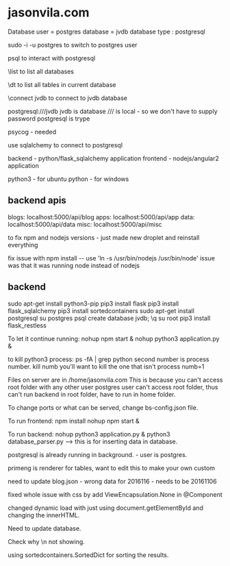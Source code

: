 # jasonvila.com

Database
user = postgres
database = jvdb
database type : postgresql

sudo -i -u postgres
to switch to postgres user

psql
to interact with postgresql

\list
to list all databases

\dt
to list all tables in current database

\connect jvdb
to connect to jvdb database

postgresql:///jvdb
jvdb is database
/// is local - so we don't have to supply password
postgresql is trype

psycog - needed

use sqlalchemy to connect to postgresql

backend - python/flask_sqlalchemy application
frontend - nodejs/angular2 application

python3 - for ubuntu
python - for windows

backend apis
------------

blogs: localhost:5000/api/blog
apps: localhost:5000/api/app
data: localhost:5000/api/data
misc: localhost:5000/api/misc


to fix npm and nodejs versions - just made new droplet and reinstall everything


fix issue with npm install -- 
use 'ln -s /usr/bin/nodejs /usr/bin/node'
issue was that it was running node instead of nodejs

backend
--------
sudo apt-get install python3-pip
pip3 install flask
pip3 install flask_sqlalchemy
pip3 install sortedcontainers
sudo apt-get install postgresql
su postgres
psql
create database jvdb;
\q
su root
pip3 install flask_restless


To let it continue running:
nohup npm start &
nohup python3 application.py &

to kill python3 process:
ps -fA | grep python
second number is process number.
kill numb
you'll want to kill the one that isn't process numb=1

Files on server are in /home/jasonvila.com
This is because you can't access root folder with any other user
postgres user can't access root folder, thus can't run backend in root folder, have to run in home folder.

To change ports or what can be served, change bs-config.json file.

To run frontend:
npm install
nohup npm start &

To run backend:
nohup python3 application.py &
python3 database_parser.py --> this is for inserting data in database.

postgresql is already running in background. - user is postgres.


primeng is renderer for tables, want to edit this to make your own custom

need to update blog.json - wrong data for 2016116 - needs to be 20161106

fixed whole issue with css by add ViewEncapsulation.None in @Component

changed dynamic load with just using document.getElementById and changing the innerHTML.

Need to update database.

Check why \n not showing.

using sortedcontainers.SortedDict for sorting the results.
